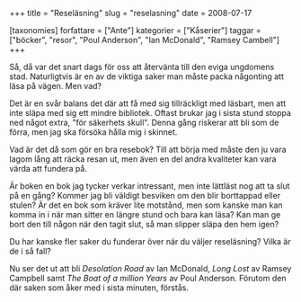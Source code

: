 +++
title = "Reseläsning"
slug = "reselasning"
date = 2008-07-17

[taxonomies]
forfattare = ["Ante"]
kategorier = ["Kåserier"]
taggar = ["böcker", "resor", "Poul Anderson", "Ian McDonald", "Ramsey Cambell"]
+++

Så, då var det snart dags för oss att återvänta till den eviga ungdomens stad. Naturligtvis är en av de viktiga saker man måste packa någonting att läsa på vägen. Men vad?

Det är en svår balans det där att få med sig tillräckligt med läsbart, men att inte släpa med sig ett mindre bibliotek. Oftast brukar jag i sista stund stoppa ned något extra, "för säkerhets skull". Denna gång riskerar att bli som de förra, men jag ska försöka hålla mig i skinnet.

Vad är det då som gör en bra resebok? Till att börja med måste den ju vara lagom lång att räcka resan ut, men även en del andra kvaliteter kan vara värda att fundera på.

Är boken en bok jag tycker verkar intressant, men inte lättläst nog att ta slut på en gång? Kommer jag bli väldigt besviken om den blir borttappad eller stulen? Är det en bok som kräver lite motstånd, men som kanske man kan komma in i när man sitter en längre stund och bara kan läsa? Kan man ge bort den till någon när den tagit slut, så man slipper släpa den hem igen?

Du har kanske fler saker du funderar över när du väljer reseläsning? Vilka är de i så fall?

Nu ser det ut att bli <em>Desolation Road</em> av Ian McDonald, <em>Long Lost</em> av Ramsey Campbell samt <em>The Boat of a million Years </em>av Poul Anderson. Förutom den där saken som åker med i sista minuten, förstås.
